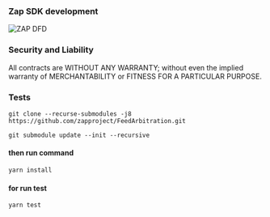 ### Zap SDK development 

![ZAP DFD](https://github.com/zapproject/FeedArbitration/blob/master/dataflow.png)

### Security and Liability

All contracts are WITHOUT ANY WARRANTY; without even the implied warranty of MERCHANTABILITY or FITNESS FOR A PARTICULAR PURPOSE.

### Tests
    git clone --recurse-submodules -j8 https://github.com/zapproject/FeedArbitration.git

    git submodule update --init --recursive


  #### then run command
    yarn install


  #### for run test
    yarn test
